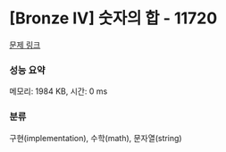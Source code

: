 # [Bronze IV] 숫자의 합 - 11720 

[문제 링크](https://www.acmicpc.net/problem/11720) 

### 성능 요약

메모리: 1984 KB, 시간: 0 ms

### 분류

구현(implementation), 수학(math), 문자열(string)

